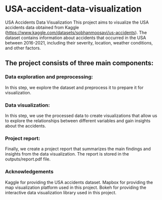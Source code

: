 # USA-accident-data-visualization
USA Accidents Data Visualization
This project aims to visualize the USA accidents data obtained from Kaggle (https://www.kaggle.com/datasets/sobhanmoosavi/us-accidents). The dataset contains information about accidents that occurred in the USA between 2016-2021, including their severity, location, weather conditions, and other factors.

## The project consists of three main components:

### Data exploration and preprocessing: 
In this step, we explore the dataset and preprocess it to prepare it for visualization. 

### Data visualization: 
In this step, we use the processed data to create visualizations that allow us to explore the relationships between different variables and gain insights about the accidents. 

### Project report: 
Finally, we create a project report that summarizes the main findings and insights from the data visualization. The report is stored in the outputs/report.pdf file.


### Acknowledgements
Kaggle for providing the USA accidents dataset.
Mapbox for providing the map visualization platform used in this project.
Bokeh for providing the interactive data visualization library used in this project.
